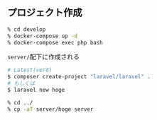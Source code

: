 ## プロジェクト作成

```zsh
% cd develop
% docker-compose up -d
% docker-compose exec php bash
```
<code>server/</code>配下に作成される

```bash
# Latest(ver8)
$ composer create-project "laravel/laravel" .
# もしくは
$ laravel new hoge
```

```zsh
% cd ../
% cp -aT server/hoge server
```
